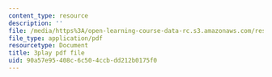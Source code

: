 ```yaml
---
content_type: resource
description: ''
file: /media/https%3A/open-learning-course-data-rc.s3.amazonaws.com/res-10-001-making-science-and-engineering-pictures-a-practical-guide-to-presenting-your-work-spring-2016/90a57e95408c6c504ccbdd212b0175f0_OWAEr2egtsI.pdf
file_type: application/pdf
resourcetype: Document
title: 3play pdf file
uid: 90a57e95-408c-6c50-4ccb-dd212b0175f0
---
```

